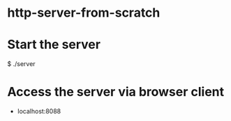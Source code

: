 # http-server-from-scratch

# Start the server
$ ./server

# Access the server via browser client
- localhost:8088

